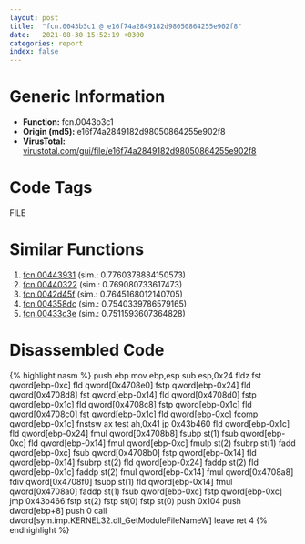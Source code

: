 ```yaml
---
layout: post
title:  "fcn.0043b3c1 @ e16f74a2849182d98050864255e902f8"
date:   2021-08-30 15:52:19 +0300
categories: report
index: false
---
```


# Generic Information
- **Function:** fcn.0043b3c1
- **Origin (md5):** e16f74a2849182d98050864255e902f8
- **VirusTotal:** [virustotal.com/gui/file/e16f74a2849182d98050864255e902f8][virustotal_ref]

# Code Tags
<span class="tag" id="FILE">FILE</span>


# Similar Functions

1. [fcn.00443931][similar_1_ref] (sim.: 0.7760378884150573)
2. [fcn.00440322][similar_2_ref] (sim.: 0.769080733617473)
3. [fcn.0042d45f][similar_3_ref] (sim.: 0.7645168012140705)
4. [fcn.004358dc][similar_4_ref] (sim.: 0.7540339786579165)
5. [fcn.00433c3e][similar_5_ref] (sim.: 0.7511593607364828)


# Disassembled Code

{% highlight nasm %}
push ebp
mov ebp,esp
sub esp,0x24
fldz 
fst qword[ebp-0xc]
fld qword[0x4708e0]
fstp qword[ebp-0x24]
fld qword[0x4708d8]
fst qword[ebp-0x14]
fld qword[0x4708d0]
fstp qword[ebp-0x1c]
fld qword[0x4708c8]
fstp qword[ebp-0x1c]
fld qword[0x4708c0]
fst qword[ebp-0x1c]
fld qword[ebp-0xc]
fcomp qword[ebp-0x1c]
fnstsw ax
test ah,0x41
jp 0x43b460
fld qword[ebp-0x1c]
fld qword[ebp-0x24]
fmul qword[0x4708b8]
fsubp st(1)
fsub qword[ebp-0xc]
fld qword[ebp-0x14]
fmul qword[ebp-0xc]
fmulp st(2)
fsubrp st(1)
fadd qword[ebp-0xc]
fsub qword[0x4708b0]
fstp qword[ebp-0x14]
fld qword[ebp-0x14]
fsubrp st(2)
fld qword[ebp-0x24]
faddp st(2)
fld qword[ebp-0x1c]
faddp st(2)
fmul qword[ebp-0x14]
fmul qword[0x4708a8]
fdiv qword[0x4708f0]
fsubp st(1)
fld qword[ebp-0x14]
fmul qword[0x4708a0]
faddp st(1)
fsub qword[ebp-0xc]
fstp qword[ebp-0xc]
jmp 0x43b466
fstp st(2)
fstp st(0)
fstp st(0)
push 0x104
push dword[ebp+8]
push 0
call dword[sym.imp.KERNEL32.dll_GetModuleFileNameW]
leave 
ret 4
{% endhighlight %}


[similar_1_ref]: /report/fcn.00443931@820356b443df86d107b675e725c13af0
[similar_2_ref]: /report/fcn.00440322@40a770684b117e1d21b6dd3201f1566a
[similar_3_ref]: /report/fcn.0042d45f@20a93604f17ee6f3c2aa7b1f7a497fcf
[similar_4_ref]: /report/fcn.004358dc@820356b443df86d107b675e725c13af0
[similar_5_ref]: /report/fcn.00433c3e@40a770684b117e1d21b6dd3201f1566a
[virustotal_ref]: https://www.virustotal.com/gui/file/e16f74a2849182d98050864255e902f8